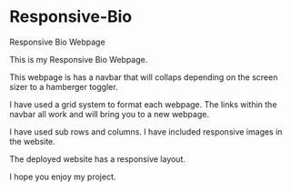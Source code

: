 # Responsive-Bio
Responsive Bio Webpage 

This is my Responsive Bio Webpage. 


This webpage is has a navbar that will collaps depending on the screen sizer to a hamberger toggler. 

I have used a grid system to format each webpage. The links within the navbar all work and will bring you to a new webpage. 

I have used sub rows and columns. I have included responsive images in the website. 

The deployed website has a responsive layout. 

I hope you enjoy my project. 

